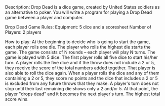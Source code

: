 Description: Drop Dead is a dice game, created by United States soldiers as an alternative to poker. You will write a program for playing a Drop Dead game between a player and computer.

Drop Dead Game Rules:
Equipment: 5 dice and a scoresheet
Number of Players: 2 players

How to play:
At the beginning to decide who is going to start the game, each player rolls one die. The player who rolls the highest die starts the game. The game consists of N rounds – each player will play N turns. The game is played with 5 dice. The first player rolls all five dice to start his/her turn. A player rolls the five dice and if the throw does not include a 2 or 5, they receive the score of the total numbers added together. That player is also able to roll the dice again. When a player rolls the dice and any of them containing a 2 or 5, they score no points and the dice that includes a 2 or 5 is excluded from any future throws that they make. A player's turn does not stop until their last remaining die shows only a 2 and/or 5. At that point, the player "drops dead" and it becomes the next player's turn. The highest total score wins.
